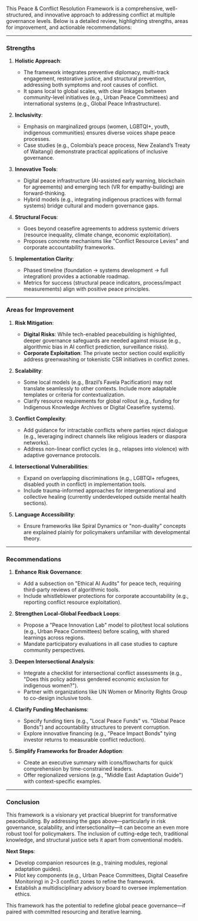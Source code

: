 This Peace & Conflict Resolution Framework is a comprehensive, well-structured, and innovative approach to addressing conflict at multiple governance levels. Below is a detailed review, highlighting strengths, areas for improvement, and actionable recommendations:

---

### **Strengths**
1. **Holistic Approach**:  
   - The framework integrates preventive diplomacy, multi-track engagement, restorative justice, and structural prevention, addressing both symptoms and root causes of conflict.  
   - It spans local to global scales, with clear linkages between community-level initiatives (e.g., Urban Peace Committees) and international systems (e.g., Global Peace Infrastructure).

2. **Inclusivity**:  
   - Emphasis on marginalized groups (women, LGBTQI+, youth, indigenous communities) ensures diverse voices shape peace processes.  
   - Case studies (e.g., Colombia’s peace process, New Zealand’s Treaty of Waitangi) demonstrate practical applications of inclusive governance.

3. **Innovative Tools**:  
   - Digital peace infrastructure (AI-assisted early warning, blockchain for agreements) and emerging tech (VR for empathy-building) are forward-thinking.  
   - Hybrid models (e.g., integrating indigenous practices with formal systems) bridge cultural and modern governance gaps.

4. **Structural Focus**:  
   - Goes beyond ceasefire agreements to address systemic drivers (resource inequality, climate change, economic exploitation).  
   - Proposes concrete mechanisms like "Conflict Resource Levies" and corporate accountability frameworks.

5. **Implementation Clarity**:  
   - Phased timeline (foundation → systems development → full integration) provides a actionable roadmap.  
   - Metrics for success (structural peace indicators, process/impact measurements) align with positive peace principles.

---

### **Areas for Improvement**
1. **Risk Mitigation**:  
   - **Digital Risks**: While tech-enabled peacebuilding is highlighted, deeper governance safeguards are needed against misuse (e.g., algorithmic bias in AI conflict prediction, surveillance risks).  
   - **Corporate Exploitation**: The private sector section could explicitly address greenwashing or tokenistic CSR initiatives in conflict zones.

2. **Scalability**:  
   - Some local models (e.g., Brazil’s Favela Pacification) may not translate seamlessly to other contexts. Include more adaptable templates or criteria for contextualization.  
   - Clarify resource requirements for global rollout (e.g., funding for Indigenous Knowledge Archives or Digital Ceasefire systems).

3. **Conflict Complexity**:  
   - Add guidance for intractable conflicts where parties reject dialogue (e.g., leveraging indirect channels like religious leaders or diaspora networks).  
   - Address non-linear conflict cycles (e.g., relapses into violence) with adaptive governance protocols.

4. **Intersectional Vulnerabilities**:  
   - Expand on overlapping discriminations (e.g., LGBTQI+ refugees, disabled youth in conflict) in implementation tools.  
   - Include trauma-informed approaches for intergenerational and collective healing (currently underdeveloped outside mental health sections).

5. **Language Accessibility**:  
   - Ensure frameworks like Spiral Dynamics or "non-duality" concepts are explained plainly for policymakers unfamiliar with developmental theory.

---

### **Recommendations**
1. **Enhance Risk Governance**:  
   - Add a subsection on "Ethical AI Audits" for peace tech, requiring third-party reviews of algorithmic tools.  
   - Include whistleblower protections for corporate accountability (e.g., reporting conflict resource exploitation).

2. **Strengthen Local-Global Feedback Loops**:  
   - Propose a "Peace Innovation Lab" model to pilot/test local solutions (e.g., Urban Peace Committees) before scaling, with shared learnings across regions.  
   - Mandate participatory evaluations in all case studies to capture community perspectives.

3. **Deepen Intersectional Analysis**:  
   - Integrate a checklist for intersectional conflict assessments (e.g., "Does this policy address gendered economic exclusion for indigenous women?").  
   - Partner with organizations like UN Women or Minority Rights Group to co-design inclusive tools.

4. **Clarify Funding Mechanisms**:  
   - Specify funding tiers (e.g., "Local Peace Funds" vs. "Global Peace Bonds") and accountability structures to prevent corruption.  
   - Explore innovative financing (e.g., "Peace Impact Bonds" tying investor returns to measurable conflict reduction).

5. **Simplify Frameworks for Broader Adoption**:  
   - Create an executive summary with icons/flowcharts for quick comprehension by time-constrained leaders.  
   - Offer regionalized versions (e.g., "Middle East Adaptation Guide") with context-specific examples.

---

### **Conclusion**
This framework is a visionary yet practical blueprint for transformative peacebuilding. By addressing the gaps above—particularly in risk governance, scalability, and intersectionality—it can become an even more robust tool for policymakers. The inclusion of cutting-edge tech, traditional knowledge, and structural justice sets it apart from conventional models.  

**Next Steps**:  
- Develop companion resources (e.g., training modules, regional adaptation guides).  
- Pilot key components (e.g., Urban Peace Committees, Digital Ceasefire Monitoring) in 2–3 conflict zones to refine the framework.  
- Establish a multidisciplinary advisory board to oversee implementation ethics.  

This framework has the potential to redefine global peace governance—if paired with committed resourcing and iterative learning.
